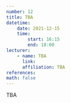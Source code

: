 ```yaml
---
number: 12
title: TBA
datetime:
    date: 2021-12-15
    time: 
        start: 16:15
        end: 18:00
lecturer: 
    - name: TBA
      link: 
      affiliation: TBA
references:
math: false
---
```


TBA